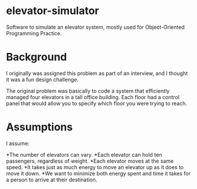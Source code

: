 # elevator-simulator
Software to simulate an elevator system, mostly used for Object-Oriented Programming Practice.

# Background
I originally was assigned this problem as part of an interview, and I thought it was a fun design challenge.

The original problem was basically to code a system that efficiently managed four elevators in a tall office building. Each floor had a control panel that would allow you to specify which floor you were trying to reach.

# Assumptions
I assume:

*The number of elevators can vary.
*Each elevator can hold ten passengers, regardless of weight.
*Each elevator moves at the same speed.
*It takes just as much energy to move an elevator up as it does to move it down.
*We want to minimize both energy spent and time it takes for a person to arrive at their destination.
